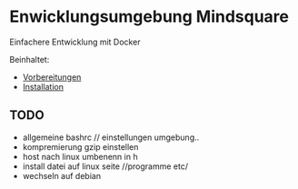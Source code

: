 # Enwicklungsumgebung Mindsquare

Einfachere Entwicklung mit Docker

Beinhaltet:

- [Vorbereitungen](./docs/prepwindows.md)
- [Installation](./docs/INSTALLWINDOWS.md)


## TODO  
- allgemeine bashrc // einstellungen umgebung..
- kompremierung gzip einstellen
- host nach linux umbenenn in h
- install datei auf linux seite //programme etc/
- wechseln auf debian 